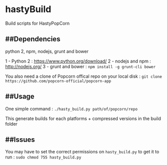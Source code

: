 hastyBuild
==========

Build scripts for HastyPopCorn

##Dependencies
---

python 2, npm, nodejs, grunt and bower

1 - Python 2 : https://www.python.org/download/
2 - nodejs and npm : http://nodejs.org/
3 - grunt and bower : `npm install -g grunt-cli bower`

You also need a clone of Popcorn offical repo on your local disk :
`git clone https://github.com/popcorn-official/popcorn-app`

##Usage
---

One simple command :
`./hasty_build.py path/of/popcorn/repo`

This generate builds for each platforms + compressed versions in the build folder

##Issues
---

You may have to set the correct permissions on `hasty_build.py` to get it to run :
`sudo chmod 755 hasty_build.py`

